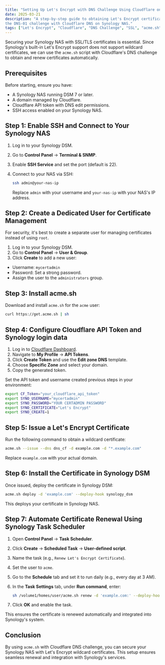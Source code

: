 ```yaml
---
title: "Setting Up Let's Encrypt with DNS Challenge Using Cloudflare on Synology"
date: 2025-03-21
description: "A step-by-step guide to obtaining Let's Encrypt certificates using
the DNS-01 challenge with Cloudflare DNS on Synology NAS."
tags: ["Let's Encrypt", "Cloudflare", "DNS Challenge", "SSL", "acme.sh", "Synology"]
---
```


Securing your Synology NAS with SSL/TLS certificates is essential. Since
Synology's built-in Let's Encrypt support does not support wildcard
certificates, we can use the `acme.sh` script with Cloudflare's DNS
challenge to obtain and renew certificates automatically.

## Prerequisites

Before starting, ensure you have:

- A Synology NAS running DSM 7 or later.
- A domain managed by Cloudflare.
- Cloudflare API token with DNS edit permissions.
- SSH access enabled on your Synology NAS.

## Step 1: Enable SSH and Connect to Your Synology NAS

1) Log in to your Synology DSM.
2) Go to **Control Panel** → **Terminal & SNMP**.
3) Enable **SSH Service** and set the port (default is 22).
4) Connect to your NAS via SSH:

   ```bash
   ssh admin@your-nas-ip
   ```

   Replace `admin` with your username and `your-nas-ip` with your NAS's IP address.

## Step 2: Create a Dedicated User for Certificate Management

For security, it's best to create a separate user for managing
certificates instead of using `root`.

1) Log in to your Synology DSM.
2) Go to **Control Panel** → **User & Group**.
3) Click **Create** to add a new user:

- Username: `mycertadmin`
- Password: Set a strong password.
- Assign the user to the `administrators` group.

## Step 3: Install acme.sh

Download and install `acme.sh` for the `acme` user:

```bash
curl https://get.acme.sh | sh
```

## Step 4: Configure Cloudflare API Token and Synology login data

1) Log in to [Cloudflare Dashboard](https://dash.cloudflare.com/).
2) Navigate to **My Profile** → **API Tokens**.
3) Click **Create Token** and use the **Edit zone DNS** template.
4) Choose **Specific Zone** and select your domain.
5) Copy the generated token.

Set the API token and username created previous steps in your environment:

```bash
export CF_Token="your_cloudflare_api_token"
export SYNO_USERNAME="mycertadmin"
export SYNO_PASSWORD="YOUR CERTADMIN PASSWORD"
export SYNO_CERTIFICATE="Let's Encrypt"
export SYNO_CREATE=1
```

## Step 5: Issue a Let's Encrypt Certificate

Run the following command to obtain a wildcard certificate:

```bash
acme.sh --issue --dns dns_cf -d example.com -d "*.example.com"
```

Replace `example.com` with your actual domain.

## Step 6: Install the Certificate in Synology DSM

Once issued, deploy the certificate in Synology DSM:

```bash
acme.sh deploy -d 'example.com' --deploy-hook synology_dsm
```

This deploys your certificate in Synology NAS.

## Step 7: Automate Certificate Renewal Using Synology Task Scheduler

1) Open **Control Panel** → **Task Scheduler**.
2) Click **Create** → **Scheduled Task** → **User-defined script**.
3) Name the task (e.g., `Renew Let's Encrypt Certificate`).
4) Set the user to `acme`.
5) Go to the **Schedule** tab and set it to run daily (e.g., every day at 3 AM).
6) In the **Task Settings** tab, under **Run command**, enter:

   ```bash
   sh /volume1/homes/user/acme.sh renew -d 'example.com:' --deploy-hook synology_dsm
   ```

7) Click **OK** and enable the task.

This ensures the certificate is renewed automatically
and integrated into Synology's system.

## Conclusion

By using `acme.sh` with Cloudflare DNS challenge, you
can secure your Synology NAS with Let's Encrypt wildcard
certificates. This setup ensures seamless renewal and
integration with Synology's services.
